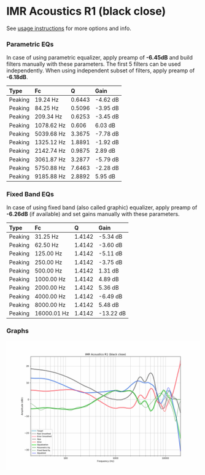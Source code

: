 # IMR Acoustics R1 (black close)
See [usage instructions](https://github.com/jaakkopasanen/AutoEq#usage) for more options and info.

### Parametric EQs
In case of using parametric equalizer, apply preamp of **-6.45dB** and build filters manually
with these parameters. The first 5 filters can be used independently.
When using independent subset of filters, apply preamp of **-6.18dB**.

| Type    | Fc         |      Q | Gain     |
|:--------|:-----------|:-------|:---------|
| Peaking | 19.24 Hz   | 0.6443 | -4.62 dB |
| Peaking | 84.25 Hz   | 0.5096 | -3.95 dB |
| Peaking | 209.34 Hz  | 0.6253 | -3.45 dB |
| Peaking | 1078.62 Hz | 0.606  | 6.03 dB  |
| Peaking | 5039.68 Hz | 3.3675 | -7.78 dB |
| Peaking | 1325.12 Hz | 1.8891 | -1.92 dB |
| Peaking | 2142.74 Hz | 0.9875 | 2.89 dB  |
| Peaking | 3061.87 Hz | 3.2877 | -5.79 dB |
| Peaking | 5750.88 Hz | 7.6463 | -2.28 dB |
| Peaking | 9185.88 Hz | 2.8892 | 5.95 dB  |

### Fixed Band EQs
In case of using fixed band (also called graphic) equalizer, apply preamp of **-6.26dB**
(if available) and set gains manually with these parameters.

| Type    | Fc          |      Q | Gain      |
|:--------|:------------|:-------|:----------|
| Peaking | 31.25 Hz    | 1.4142 | -5.34 dB  |
| Peaking | 62.50 Hz    | 1.4142 | -3.60 dB  |
| Peaking | 125.00 Hz   | 1.4142 | -5.11 dB  |
| Peaking | 250.00 Hz   | 1.4142 | -3.75 dB  |
| Peaking | 500.00 Hz   | 1.4142 | 1.31 dB   |
| Peaking | 1000.00 Hz  | 1.4142 | 4.89 dB   |
| Peaking | 2000.00 Hz  | 1.4142 | 5.36 dB   |
| Peaking | 4000.00 Hz  | 1.4142 | -6.49 dB  |
| Peaking | 8000.00 Hz  | 1.4142 | 5.48 dB   |
| Peaking | 16000.01 Hz | 1.4142 | -13.22 dB |

### Graphs
![](./IMR%20Acoustics%20R1%20(black%20close).png)